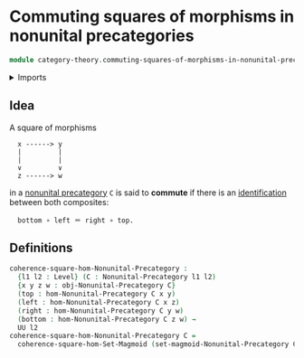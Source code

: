 # Commuting squares of morphisms in nonunital precategories

```agda
module category-theory.commuting-squares-of-morphisms-in-nonunital-precategories where
```

<details><summary>Imports</summary>

```agda
open import category-theory.commuting-squares-of-morphisms-in-set-magmoids
open import category-theory.nonunital-precategories

open import foundation.universe-levels
```

</details>

## Idea

A square of morphisms

```text
  x ------> y
  |         |
  |         |
  ∨         ∨
  z ------> w
```

in a [nonunital precategory](category-theory.nonunital-precategories.md) `C` is
said to **commute** if there is an
[identification](foundation-core.identity-types.md) between both composites:

```text
  bottom ∘ left ＝ right ∘ top.
```

## Definitions

```agda
coherence-square-hom-Nonunital-Precategory :
  {l1 l2 : Level} (C : Nonunital-Precategory l1 l2)
  {x y z w : obj-Nonunital-Precategory C}
  (top : hom-Nonunital-Precategory C x y)
  (left : hom-Nonunital-Precategory C x z)
  (right : hom-Nonunital-Precategory C y w)
  (bottom : hom-Nonunital-Precategory C z w) →
  UU l2
coherence-square-hom-Nonunital-Precategory C =
  coherence-square-hom-Set-Magmoid (set-magmoid-Nonunital-Precategory C)
```
